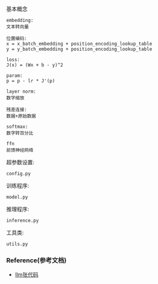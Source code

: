 基本概念
```text
embedding: 
文本转向量

位置编码:
x = x_batch_embedding + position_encoding_lookup_table
y = y_batch_embedding + position_encoding_lookup_table

loss:
J(x) = (Wx + b - y)^2

param:
p = p - lr * J'(p)

layer norm:
数字缩放

残差连接:
数据+原始数据

softmax:
数字转百分比

ffn
前馈神经网络
```


超参数设置:

```
config.py
```

训练程序:

```
model.py
```

推理程序:

```
inference.py
```

工具类:

```
utils.py
```

### Reference(参考文档)

- [llm张代码](https://github.com/waylandzhang/Transformer-from-scratch)
